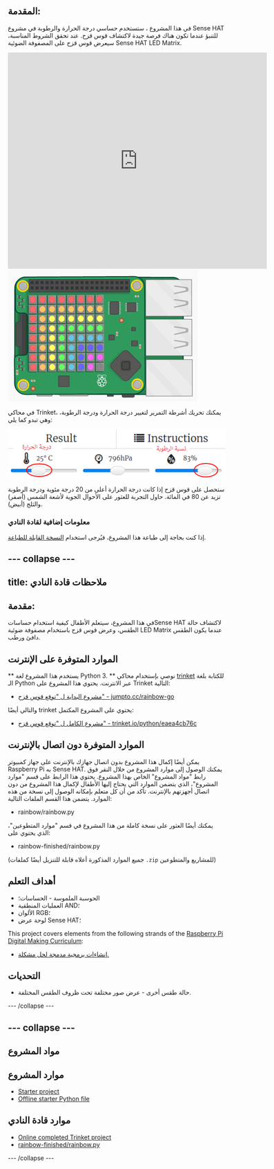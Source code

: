 ## المقدمة:

في هذا المشروع ، ستستخدم حساسي درجة الحرارة والرطوبة في مشروع Sense HAT للتنبؤ عندما تكون هناك فرصة جيدة لاكتشاف قوس قزح. عند تحقق الشروط المناسبة، سيعرض قوس قزح على المصفوفة الضوئية Sense HAT LED Matrix.

<div class="trinket">
  <iframe src="https://trinket.io/embed/python/eaea4cb76c?outputOnly=true&start=result" width="600" height="500" frameborder="0" marginwidth="0" marginheight="0" allowfullscreen>
</iframe> <img src="images/rainbow-final.png" />
</div>

في محاكي Trinket، يمكنك تحريك أشرطة التمرير لتغيير درجة الحرارة ودرجة الرطوبة، وهي تبدو كما يلي:

![لقطة شاشة](images/rainbow-sliders.png)

ستحصل على قوس قزح إذا كانت درجة الحرارة أعلى من 20 درجة مئوية ودرجة الرطوبة تزيد عن 80 في المائة. حاول التجربة للعثور على الأحوال الجوية لأشعة الشمس (أصفر) والثلج (أبيض).

### معلومات إضافية لقادة النادي

إذا كنت بحاجة إلى طباعة هذا المشروع، فيُرجى استخدام [النسخة القابلة للطباعة](https://projects.raspberrypi.org/en/projects/rainbow-predictor/print).

## \--- collapse \---

## title: ملاحظات قادة النادي

## مقدمة:

في هذا المشروع، سيتعلم الأطفال كيفية استخدام حساساتSense HAT لاكتشاف حالة الطقس، وعرض قوس قزح باستخدام مصفوفة ضوئية LED Matrix عندما يكون الطقس دافئ ورطب.

## الموارد المتوفرة على الإنترنت

** يستخدم هذا المشروع لغة Python 3. ** نوصي بإستخدام محاكي [trinket](https://trinket.io/) للكتابة بلغة الـ Python عبر الانترنت. يحتوي هذا المشروع على Trinket التالية:

* [مشروع البداية ل "توقع قوس قزح" - jumpto.cc/rainbow-go](http://jumpto.cc/rainbow-go)

والتالي أيضًا trinket يحتوي على المشروع المكتمل:

* [مشروع الكامل ل "توقع قوس قزح" - trinket.io/python/eaea4cb76c](https://trinket.io/python/eaea4cb76c)

## الموارد المتوفرة دون اتصال بالإنترنت

يمكن أيضًا إكمال هذا المشروع بدون اتصال جهازك بالإنترنت [ ](https://www.codeclubprojects.org/en-GB/resources/physical-sense-hat/) على جهاز كمبيوتر Raspberry Pi به Sense HAT. يمكنك الوصول إلى موارد المشروع من خلال النقر فوق رابط "مواد المشروع" الخاص بهذا المشروع. يحتوي هذا الرابط على قسم "موارد المشروع"، الذي يتضمن الموارد التي يحتاج إليها الأطفال لإكمال هذا المشروع من دون اتصال أجهزتهم بالإنترنت. تأكد من أن كل متعلم بإمكانه الوصول إلى نسخة من هذه الموارد. يتضمن هذا القسم الملفات التالية:

* rainbow/rainbow.py

يمكنك أيضًا العثور على نسخة كاملة من هذا المشروع في قسم "موارد المتطوعين"، الذي يحتوي على:

* rainbow-finished/rainbow.py

(جميع الموارد المذكورة أعلاه قابلة للتنزيل أيضًا كملفات `.zip` للمشاريع والمتطوعين)

## أهداف التعلم

* الحوسبة الملموسة - الحساسات؛
* العمليات المنطقية AND؛ 
* الألوان RGB؛
* لوحة عرض Sense HAT؛

This project covers elements from the following strands of the [Raspberry Pi Digital Making Curriculum](https://rpf.io/curriculum):

* [إنشاءات برمجية مدمجة لحل مشكلة.](https://www.raspberrypi.org/curriculum/programming/builder)

## التحديات

* حالة طقس أخرى - عرض صور مختلفة تحت ظروف الطقس المختلفة. 

\--- /collapse \---

## \--- collapse \---

## مواد المشروع

## موارد المشروع

* [Starter project](http://jumpto.cc/rainbow-go)
* [Offline starter Python file](resources/rainbow-rainbow.py)

## موارد قادة النادي

* [Online completed Trinket project](https://trinket.io/python/eaea4cb76c)
* [rainbow-finished/rainbow.py](resources/rainbow-final-rainbow.py)

\--- /collapse \---